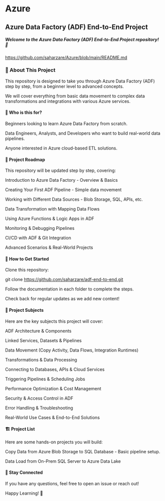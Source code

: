 # Azure
## Azure Data Factory (ADF) End-to-End Project
##### Welcome to the Azure Data Factory (ADF) End-to-End Project repository! 🚀
https://github.com/saharzare/Azure/blob/main/README.md
### 📌 About This Project

This repository is designed to take you through Azure Data Factory (ADF) step by step, from a beginner level to advanced concepts.

We will cover everything from basic data movement to complex data transformations and integrations with various Azure services.

#### 🔹 Who is this for?

Beginners looking to learn Azure Data Factory from scratch.

Data Engineers, Analysts, and Developers who want to build real-world data pipelines.

Anyone interested in Azure cloud-based ETL solutions.

#### 📅 Project Roadmap

This repository will be updated step by step, covering:

Introduction to Azure Data Factory - Overview & Basics

Creating Your First ADF Pipeline - Simple data movement

Working with Different Data Sources - Blob Storage, SQL, APIs, etc.

Data Transformation with Mapping Data Flows

Using Azure Functions & Logic Apps in ADF

Monitoring & Debugging Pipelines

CI/CD with ADF & Git Integration

Advanced Scenarios & Real-World Projects

#### 🔧 How to Get Started

Clone this repository:

git clone https://github.com/saharzare/adf-end-to-end.git

Follow the documentation in each folder to complete the steps.

Check back for regular updates as we add new content!

#### 📂 Project Subjects

Here are the key subjects this project will cover:

ADF Architecture & Components

Linked Services, Datasets & Pipelines

Data Movement (Copy Activity, Data Flows, Integration Runtimes)

Transformations & Data Processing

Connecting to Databases, APIs & Cloud Services

Triggering Pipelines & Scheduling Jobs

Performance Optimization & Cost Management

Security & Access Control in ADF

Error Handling & Troubleshooting

Real-World Use Cases & End-to-End Solutions

#### 🏗️ Project List

Here are some hands-on projects you will build:

Copy Data from Azure Blob Storage to SQL Database - Basic pipeline setup.

Data Load from On-Prem SQL Server to Azure Data Lake

#### 📢 Stay Connected

If you have any questions, feel free to open an issue or reach out!

Happy Learning! 🎉
